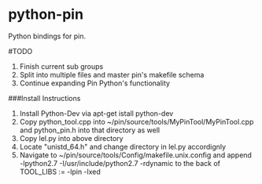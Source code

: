 python-pin
==========

Python bindings for pin.

#TODO

1. Finish current sub groups
2. Split into multiple files and master pin's makefile schema
3. Continue expanding Pin Python's functionality

###Install Instructions

1. Install Python-Dev via apt-get istall python-dev
2. Copy python_tool.cpp into ~/pin/source/tools/MyPinTool/MyPinTool.cpp and python_pin.h into that directory as well
3. Copy lel.py into above directory
4. Locate "unistd_64.h" and change directory in lel.py accordignly
5. Navigate to  ~/pin/source/tools/Config/makefile.unix.config and append -lpython2.7 -I/usr/include/python2.7 -rdynamic  to the back of TOOL_LIBS := -lpin -lxed 
